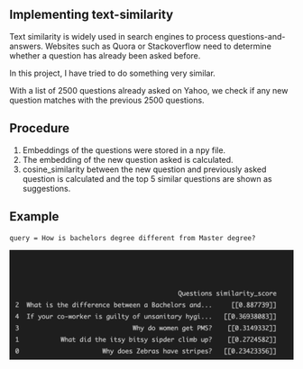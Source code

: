 ## Implementing text-similarity

Text similarity is widely used in search engines to process questions-and-answers. Websites such as Quora or Stackoverflow need to determine whether a question has already been asked before.

In this project, I have tried to do something very similar.

With a list of 2500 questions already asked on Yahoo, we check if any new question matches with the previous 2500 questions.

## Procedure
1. Embeddings of the questions were stored in a npy file.
2. The embedding of the new question asked is calculated.
3. cosine_similarity between the new question and previously asked question is calculated and the top 5 similar questions are shown as suggestions.

## Example

```
query = How is bachelors degree different from Master degree?
```
<img src = "../screen_shots/similarity.png" width="800">
